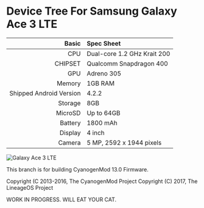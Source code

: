 Device Tree For Samsung Galaxy Ace 3 LTE
===================================== 

| Basic   | Spec Sheet                  |
| -------:|:--------------------------- |
| CPU     | Dual-core 1.2 GHz Krait 200 | 
| CHIPSET | Qualcomm Snapdragon 400 |
| GPU     | Adreno 305 |
| Memory  | 1GB RAM |
| Shipped Android Version | 4.2.2 |
| Storage | 8GB |
| MicroSD | Up to 64GB |
| Battery | 1800 mAh |
| Display | 4 inch |
| Camera  | 5 MP, 2592 x 1944 pixels |


![Galaxy Ace 3 LTE](http://www.sammobile.com/wp-content/uploads/2013/06/GALAXY-Ace-3-LTE-1.jpg "Galaxy Ace 3 LTE")

This branch is for building CyanogenMod 13.0 Firmware.

Copyright (C  2013-2016, The CyanogenMod Project
Copyright (C) 2017, The LineageOS Project

WORK IN PROGRESS. WILL EAT YOUR CAT.
